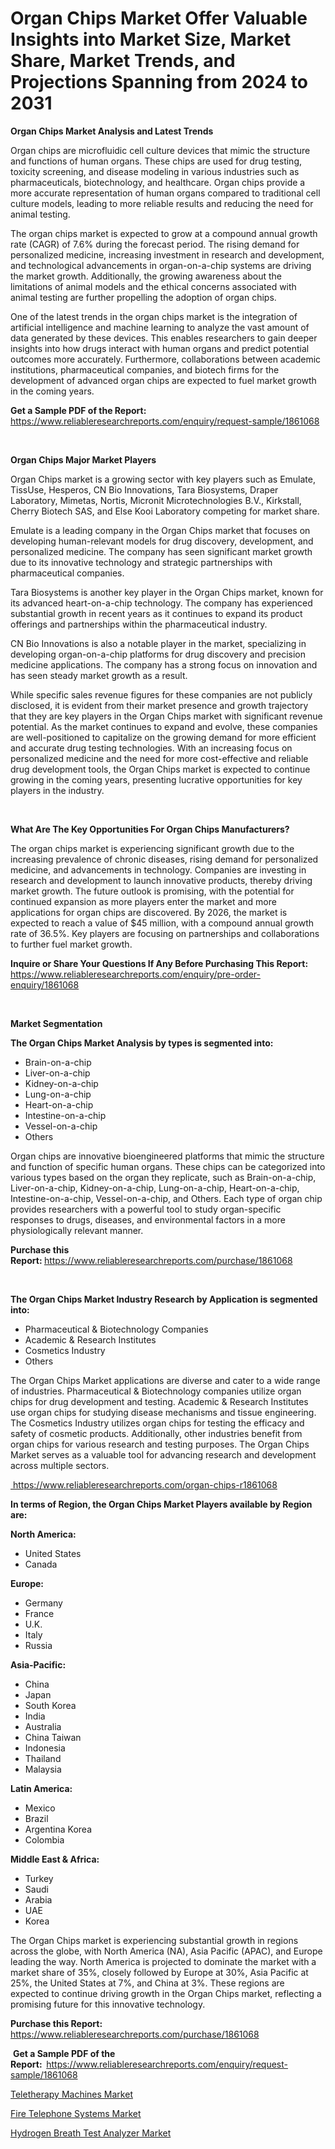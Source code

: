 <p><h1>Organ Chips Market Offer Valuable Insights into Market Size, Market Share, Market Trends, and Projections Spanning from 2024 to 2031</h1></p><p><strong>Organ Chips Market Analysis and Latest Trends</strong></p>
<p><p>Organ chips are microfluidic cell culture devices that mimic the structure and functions of human organs. These chips are used for drug testing, toxicity screening, and disease modeling in various industries such as pharmaceuticals, biotechnology, and healthcare. Organ chips provide a more accurate representation of human organs compared to traditional cell culture models, leading to more reliable results and reducing the need for animal testing.</p><p>The organ chips market is expected to grow at a compound annual growth rate (CAGR) of 7.6% during the forecast period. The rising demand for personalized medicine, increasing investment in research and development, and technological advancements in organ-on-a-chip systems are driving the market growth. Additionally, the growing awareness about the limitations of animal models and the ethical concerns associated with animal testing are further propelling the adoption of organ chips.</p><p>One of the latest trends in the organ chips market is the integration of artificial intelligence and machine learning to analyze the vast amount of data generated by these devices. This enables researchers to gain deeper insights into how drugs interact with human organs and predict potential outcomes more accurately. Furthermore, collaborations between academic institutions, pharmaceutical companies, and biotech firms for the development of advanced organ chips are expected to fuel market growth in the coming years.</p></p>
<p><strong>Get a Sample PDF of the Report:&nbsp;</strong> <a href="https://www.reliableresearchreports.com/enquiry/request-sample/1861068">https://www.reliableresearchreports.com/enquiry/request-sample/1861068</a></p>
<p>&nbsp;</p>
<p><strong>Organ Chips Major Market Players</strong></p>
<p><p>Organ Chips market is a growing sector with key players such as Emulate, TissUse, Hesperos, CN Bio Innovations, Tara Biosystems, Draper Laboratory, Mimetas, Nortis, Micronit Microtechnologies B.V., Kirkstall, Cherry Biotech SAS, and Else Kooi Laboratory competing for market share.</p><p>Emulate is a leading company in the Organ Chips market that focuses on developing human-relevant models for drug discovery, development, and personalized medicine. The company has seen significant market growth due to its innovative technology and strategic partnerships with pharmaceutical companies.</p><p>Tara Biosystems is another key player in the Organ Chips market, known for its advanced heart-on-a-chip technology. The company has experienced substantial growth in recent years as it continues to expand its product offerings and partnerships within the pharmaceutical industry.</p><p>CN Bio Innovations is also a notable player in the market, specializing in developing organ-on-a-chip platforms for drug discovery and precision medicine applications. The company has a strong focus on innovation and has seen steady market growth as a result.</p><p>While specific sales revenue figures for these companies are not publicly disclosed, it is evident from their market presence and growth trajectory that they are key players in the Organ Chips market with significant revenue potential. As the market continues to expand and evolve, these companies are well-positioned to capitalize on the growing demand for more efficient and accurate drug testing technologies. With an increasing focus on personalized medicine and the need for more cost-effective and reliable drug development tools, the Organ Chips market is expected to continue growing in the coming years, presenting lucrative opportunities for key players in the industry.</p></p>
<p>&nbsp;</p>
<p><strong>What Are The Key Opportunities For Organ Chips Manufacturers?</strong></p>
<p><p>The organ chips market is experiencing significant growth due to the increasing prevalence of chronic diseases, rising demand for personalized medicine, and advancements in technology. Companies are investing in research and development to launch innovative products, thereby driving market growth. The future outlook is promising, with the potential for continued expansion as more players enter the market and more applications for organ chips are discovered. By 2026, the market is expected to reach a value of $45 million, with a compound annual growth rate of 36.5%. Key players are focusing on partnerships and collaborations to further fuel market growth.</p></p>
<p><strong>Inquire or Share Your Questions If Any Before Purchasing This Report:</strong> <a href="https://www.reliableresearchreports.com/enquiry/pre-order-enquiry/1861068">https://www.reliableresearchreports.com/enquiry/pre-order-enquiry/1861068</a></p>
<p>&nbsp;</p>
<p><strong>Market Segmentation</strong></p>
<p><strong>The Organ Chips Market Analysis by types is segmented into:</strong></p>
<p><ul><li>Brain-on-a-chip</li><li>Liver-on-a-chip</li><li>Kidney-on-a-chip</li><li>Lung-on-a-chip</li><li>Heart-on-a-chip</li><li>Intestine-on-a-chip</li><li>Vessel-on-a-chip</li><li>Others</li></ul></p>
<p><p>Organ chips are innovative bioengineered platforms that mimic the structure and function of specific human organs. These chips can be categorized into various types based on the organ they replicate, such as Brain-on-a-chip, Liver-on-a-chip, Kidney-on-a-chip, Lung-on-a-chip, Heart-on-a-chip, Intestine-on-a-chip, Vessel-on-a-chip, and Others. Each type of organ chip provides researchers with a powerful tool to study organ-specific responses to drugs, diseases, and environmental factors in a more physiologically relevant manner.</p></p>
<p><strong>Purchase this Report:&nbsp;</strong><a href="https://www.reliableresearchreports.com/purchase/1861068">https://www.reliableresearchreports.com/purchase/1861068</a></p>
<p>&nbsp;</p>
<p><strong>The Organ Chips Market Industry Research by Application is segmented into:</strong></p>
<p><ul><li>Pharmaceutical & Biotechnology Companies</li><li>Academic & Research Institutes</li><li>Cosmetics Industry</li><li>Others</li></ul></p>
<p><p>The Organ Chips Market applications are diverse and cater to a wide range of industries. Pharmaceutical & Biotechnology companies utilize organ chips for drug development and testing. Academic & Research Institutes use organ chips for studying disease mechanisms and tissue engineering. The Cosmetics Industry utilizes organ chips for testing the efficacy and safety of cosmetic products. Additionally, other industries benefit from organ chips for various research and testing purposes. The Organ Chips Market serves as a valuable tool for advancing research and development across multiple sectors.</p></p>
<p><a href="https://www.reliableresearchreports.com/organ-chips-r1861068">&nbsp;https://www.reliableresearchreports.com/organ-chips-r1861068</a></p>
<p><strong>In terms of Region, the Organ Chips Market Players available by Region are:</strong></p>
<p>
    <p> <strong> North America: </strong>
        <ul>
            <li>United States</li>
            <li>Canada</li>
        </ul>
        </p> 
    <p> <strong> Europe: </strong>
        <ul>
            <li>Germany</li>
            <li>France</li>
            <li>U.K.</li>
            <li>Italy</li>
            <li>Russia</li>
        </ul>
        </p> 
    <p> <strong> Asia-Pacific: </strong>
        <ul>
            <li>China</li>
            <li>Japan</li>
            <li>South Korea</li>
            <li>India</li>
            <li>Australia</li>
            <li>China Taiwan</li>
            <li>Indonesia</li>
            <li>Thailand</li>
            <li>Malaysia</li>
        </ul>
        </p> 
    <p> <strong> Latin America: </strong>
        <ul>
            <li>Mexico</li>
            <li>Brazil</li>
            <li>Argentina Korea</li>
            <li>Colombia</li>
        </ul>
        </p> 
    <p> <strong> Middle East & Africa: </strong>
        <ul>
            <li>Turkey</li>
            <li>Saudi</li>
            <li>Arabia</li>
            <li>UAE</li>
            <li>Korea</li>
        </ul>
    </p>
    </p>
<p><p>The Organ Chips market is experiencing substantial growth in regions across the globe, with North America (NA), Asia Pacific (APAC), and Europe leading the way. North America is projected to dominate the market with a market share of 35%, closely followed by Europe at 30%, Asia Pacific at 25%, the United States at 7%, and China at 3%. These regions are expected to continue driving growth in the Organ Chips market, reflecting a promising future for this innovative technology.</p></p>
<p><strong>Purchase this Report: </strong><a href="https://www.reliableresearchreports.com/purchase/1861068">https://www.reliableresearchreports.com/purchase/1861068</a></p>
<p>&nbsp;<strong>Get a Sample PDF of the Report:&nbsp;&nbsp;</strong><a href="https://www.reliableresearchreports.com/enquiry/request-sample/1861068">https://www.reliableresearchreports.com/enquiry/request-sample/1861068</a></p>
<p><strong></strong></p>
<p><p><a href="https://www.linkedin.com/pulse/teletherapy-machines-market-analysis-its-cagr-segmentation-global-wvtce?trackingId=D9ppisz%2FPfzCazZHW3qnEw%3D%3D">Teletherapy Machines Market</a></p><p><a href="https://www.linkedin.com/pulse/fire-telephone-systems-market-outlook-industry-overview-forecast-qovqe?trackingId=svW6nkGt5zCCARTRxxAFyA%3D%3D">Fire Telephone Systems Market</a></p><p><a href="https://www.linkedin.com/pulse/hydrogen-breath-test-analyzer-market-analysis-sze-forecasted-jvswe?trackingId=4XNnq8ihSesj5Xg6cBH5Xg%3D%3D">Hydrogen Breath Test Analyzer Market</a></p></p>